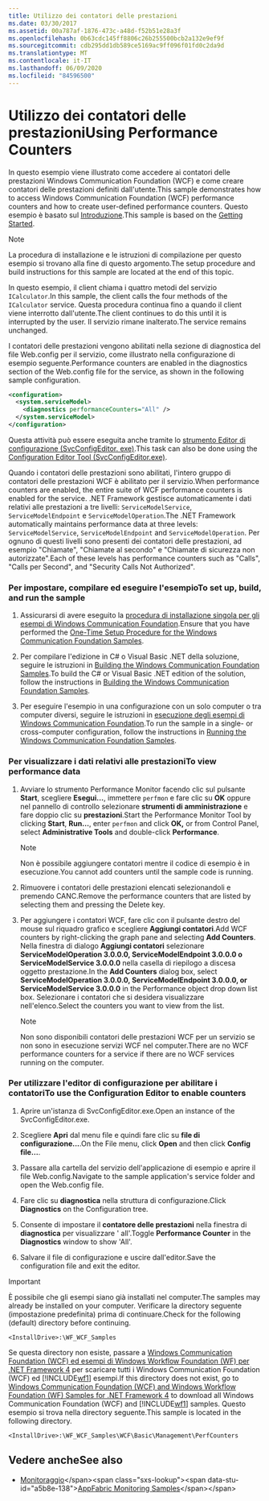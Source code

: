 ```yaml
---
title: Utilizzo dei contatori delle prestazioni
ms.date: 03/30/2017
ms.assetid: 00a787af-1876-473c-a48d-f52b51e28a3f
ms.openlocfilehash: 0b63cdc145ff8806c26b255500bcb2a132e9ef9f
ms.sourcegitcommit: cdb295dd1db589ce5169ac9ff096f01fd0c2da9d
ms.translationtype: MT
ms.contentlocale: it-IT
ms.lasthandoff: 06/09/2020
ms.locfileid: "84596500"
---
```

# <a name="using-performance-counters"></a><span data-ttu-id="a5b8e-102">Utilizzo dei contatori delle prestazioni</span><span class="sxs-lookup"><span data-stu-id="a5b8e-102">Using Performance Counters</span></span>
<span data-ttu-id="a5b8e-103">In questo esempio viene illustrato come accedere ai contatori delle prestazioni Windows Communication Foundation (WCF) e come creare contatori delle prestazioni definiti dall'utente.</span><span class="sxs-lookup"><span data-stu-id="a5b8e-103">This sample demonstrates how to access Windows Communication Foundation (WCF) performance counters and how to create user-defined performance counters.</span></span> <span data-ttu-id="a5b8e-104">Questo esempio è basato sul [Introduzione](getting-started-sample.md).</span><span class="sxs-lookup"><span data-stu-id="a5b8e-104">This sample is based on the [Getting Started](getting-started-sample.md).</span></span>  
  
> [!NOTE]
> <span data-ttu-id="a5b8e-105">La procedura di installazione e le istruzioni di compilazione per questo esempio si trovano alla fine di questo argomento.</span><span class="sxs-lookup"><span data-stu-id="a5b8e-105">The setup procedure and build instructions for this sample are located at the end of this topic.</span></span>  
  
 <span data-ttu-id="a5b8e-106">In questo esempio, il client chiama i quattro metodi del servizio `ICalculator`.</span><span class="sxs-lookup"><span data-stu-id="a5b8e-106">In this sample, the client calls the four methods of the `ICalculator` service.</span></span> <span data-ttu-id="a5b8e-107">Questa procedura continua fino a quando il client viene interrotto dall'utente.</span><span class="sxs-lookup"><span data-stu-id="a5b8e-107">The client continues to do this until it is interrupted by the user.</span></span> <span data-ttu-id="a5b8e-108">Il servizio rimane inalterato.</span><span class="sxs-lookup"><span data-stu-id="a5b8e-108">The service remains unchanged.</span></span>  
  
 <span data-ttu-id="a5b8e-109">I contatori delle prestazioni vengono abilitati nella sezione di diagnostica del file Web.config per il servizio, come illustrato nella configurazione di esempio seguente.</span><span class="sxs-lookup"><span data-stu-id="a5b8e-109">Performance counters are enabled in the diagnostics section of the Web.config file for the service, as shown in the following sample configuration.</span></span>  
  
```xml  
<configuration>  
  <system.serviceModel>  
    <diagnostics performanceCounters="All" />
  </system.serviceModel>  
</configuration>  
```  
  
 <span data-ttu-id="a5b8e-110">Questa attività può essere eseguita anche tramite lo [strumento Editor di configurazione (SvcConfigEditor. exe)](../configuration-editor-tool-svcconfigeditor-exe.md).</span><span class="sxs-lookup"><span data-stu-id="a5b8e-110">This task can also be done using the [Configuration Editor Tool (SvcConfigEditor.exe)](../configuration-editor-tool-svcconfigeditor-exe.md).</span></span>  
  
 <span data-ttu-id="a5b8e-111">Quando i contatori delle prestazioni sono abilitati, l'intero gruppo di contatori delle prestazioni WCF è abilitato per il servizio.</span><span class="sxs-lookup"><span data-stu-id="a5b8e-111">When performance counters are enabled, the entire suite of WCF performance counters is enabled for the service.</span></span> <span data-ttu-id="a5b8e-112">.NET Framework gestisce automaticamente i dati relativi alle prestazioni a tre livelli: `ServiceModelService`, `ServiceModelEndpoint` e `ServiceModelOperation`.</span><span class="sxs-lookup"><span data-stu-id="a5b8e-112">The .NET Framework automatically maintains performance data at three levels: `ServiceModelService`, `ServiceModelEndpoint` and `ServiceModelOperation`.</span></span> <span data-ttu-id="a5b8e-113">Per ognuno di questi livelli sono presenti dei contatori delle prestazioni, ad esempio "Chiamate", "Chiamate al secondo" e "Chiamate di sicurezza non autorizzate".</span><span class="sxs-lookup"><span data-stu-id="a5b8e-113">Each of these levels has performance counters such as "Calls", "Calls per Second", and "Security Calls Not Authorized".</span></span>  
  
### <a name="to-set-up-build-and-run-the-sample"></a><span data-ttu-id="a5b8e-114">Per impostare, compilare ed eseguire l'esempio</span><span class="sxs-lookup"><span data-stu-id="a5b8e-114">To set up, build, and run the sample</span></span>  
  
1. <span data-ttu-id="a5b8e-115">Assicurarsi di avere eseguito la [procedura di installazione singola per gli esempi di Windows Communication Foundation](one-time-setup-procedure-for-the-wcf-samples.md).</span><span class="sxs-lookup"><span data-stu-id="a5b8e-115">Ensure that you have performed the [One-Time Setup Procedure for the Windows Communication Foundation Samples](one-time-setup-procedure-for-the-wcf-samples.md).</span></span>  
  
2. <span data-ttu-id="a5b8e-116">Per compilare l'edizione in C# o Visual Basic .NET della soluzione, seguire le istruzioni in [Building the Windows Communication Foundation Samples](building-the-samples.md).</span><span class="sxs-lookup"><span data-stu-id="a5b8e-116">To build the C# or Visual Basic .NET edition of the solution, follow the instructions in [Building the Windows Communication Foundation Samples](building-the-samples.md).</span></span>  
  
3. <span data-ttu-id="a5b8e-117">Per eseguire l'esempio in una configurazione con un solo computer o tra computer diversi, seguire le istruzioni in [esecuzione degli esempi di Windows Communication Foundation](running-the-samples.md).</span><span class="sxs-lookup"><span data-stu-id="a5b8e-117">To run the sample in a single- or cross-computer configuration, follow the instructions in [Running the Windows Communication Foundation Samples](running-the-samples.md).</span></span>  
  
### <a name="to-view-performance-data"></a><span data-ttu-id="a5b8e-118">Per visualizzare i dati relativi alle prestazioni</span><span class="sxs-lookup"><span data-stu-id="a5b8e-118">To view performance data</span></span>  
  
1. <span data-ttu-id="a5b8e-119">Avviare lo strumento Performance Monitor facendo clic sul pulsante **Start**, scegliere **Esegui...**, immettere `perfmon` e fare clic su **OK** oppure nel pannello di controllo selezionare **strumenti di amministrazione** e fare doppio clic su **prestazioni**.</span><span class="sxs-lookup"><span data-stu-id="a5b8e-119">Start the Performance Monitor Tool by clicking **Start**, **Run…**, enter `perfmon` and click **OK,** or from Control Panel, select **Administrative Tools** and double-click **Performance**.</span></span>  
  
    > [!NOTE]
    > <span data-ttu-id="a5b8e-120">Non è possibile aggiungere contatori mentre il codice di esempio è in esecuzione.</span><span class="sxs-lookup"><span data-stu-id="a5b8e-120">You cannot add counters until the sample code is running.</span></span>  
  
2. <span data-ttu-id="a5b8e-121">Rimuovere i contatori delle prestazioni elencati selezionandoli e premendo CANC.</span><span class="sxs-lookup"><span data-stu-id="a5b8e-121">Remove the performance counters that are listed by selecting them and pressing the Delete key.</span></span>  
  
3. <span data-ttu-id="a5b8e-122">Per aggiungere i contatori WCF, fare clic con il pulsante destro del mouse sul riquadro grafico e scegliere **Aggiungi contatori**.</span><span class="sxs-lookup"><span data-stu-id="a5b8e-122">Add WCF counters by right-clicking the graph pane and selecting **Add Counters**.</span></span> <span data-ttu-id="a5b8e-123">Nella finestra di dialogo **Aggiungi contatori** selezionare **ServiceModelOperation 3.0.0.0, ServiceModelEndpoint 3.0.0.0 o ServiceModelService 3.0.0.0** nella casella di riepilogo a discesa oggetto prestazione.</span><span class="sxs-lookup"><span data-stu-id="a5b8e-123">In the **Add Counters** dialog box, select **ServiceModelOperation 3.0.0.0, ServiceModelEndpoint 3.0.0.0, or ServiceModelService 3.0.0.0** in the Performance object drop down list box.</span></span> <span data-ttu-id="a5b8e-124">Selezionare i contatori che si desidera visualizzare nell'elenco.</span><span class="sxs-lookup"><span data-stu-id="a5b8e-124">Select the counters you want to view from the list.</span></span>  
  
    > [!NOTE]
    > <span data-ttu-id="a5b8e-125">Non sono disponibili contatori delle prestazioni WCF per un servizio se non sono in esecuzione servizi WCF nel computer.</span><span class="sxs-lookup"><span data-stu-id="a5b8e-125">There are no WCF performance counters for a service if there are no WCF services running on the computer.</span></span>  
  
### <a name="to-use-the-configuration-editor-to-enable-counters"></a><span data-ttu-id="a5b8e-126">Per utilizzare l'editor di configurazione per abilitare i contatori</span><span class="sxs-lookup"><span data-stu-id="a5b8e-126">To use the Configuration Editor to enable counters</span></span>  
  
1. <span data-ttu-id="a5b8e-127">Aprire un'istanza di SvcConfigEditor.exe.</span><span class="sxs-lookup"><span data-stu-id="a5b8e-127">Open an instance of the SvcConfigEditor.exe.</span></span>  
  
2. <span data-ttu-id="a5b8e-128">Scegliere **Apri** dal menu file e quindi fare clic su **file di configurazione...**.</span><span class="sxs-lookup"><span data-stu-id="a5b8e-128">On the File menu, click **Open** and then click **Config file…**.</span></span>  
  
3. <span data-ttu-id="a5b8e-129">Passare alla cartella del servizio dell'applicazione di esempio e aprire il file Web.config.</span><span class="sxs-lookup"><span data-stu-id="a5b8e-129">Navigate to the sample application's service folder and open the Web.config file.</span></span>  
  
4. <span data-ttu-id="a5b8e-130">Fare clic su **diagnostica** nella struttura di configurazione.</span><span class="sxs-lookup"><span data-stu-id="a5b8e-130">Click **Diagnostics** on the Configuration tree.</span></span>  
  
5. <span data-ttu-id="a5b8e-131">Consente di impostare il **contatore delle prestazioni** nella finestra di **diagnostica** per visualizzare ' all'.</span><span class="sxs-lookup"><span data-stu-id="a5b8e-131">Toggle **Performance Counter** in the **Diagnostics** window to show 'All'.</span></span>  
  
6. <span data-ttu-id="a5b8e-132">Salvare il file di configurazione e uscire dall'editor.</span><span class="sxs-lookup"><span data-stu-id="a5b8e-132">Save the configuration file and exit the editor.</span></span>  
  
> [!IMPORTANT]
> <span data-ttu-id="a5b8e-133">È possibile che gli esempi siano già installati nel computer.</span><span class="sxs-lookup"><span data-stu-id="a5b8e-133">The samples may already be installed on your computer.</span></span> <span data-ttu-id="a5b8e-134">Verificare la directory seguente (impostazione predefinita) prima di continuare.</span><span class="sxs-lookup"><span data-stu-id="a5b8e-134">Check for the following (default) directory before continuing.</span></span>  
>
> `<InstallDrive>:\WF_WCF_Samples`  
>
> <span data-ttu-id="a5b8e-135">Se questa directory non esiste, passare a [Windows Communication Foundation (WCF) ed esempi di Windows Workflow Foundation (WF) per .NET Framework 4](https://www.microsoft.com/download/details.aspx?id=21459) per scaricare tutti i Windows Communication Foundation (WCF) ed [!INCLUDE[wf1](../../../../includes/wf1-md.md)] esempi.</span><span class="sxs-lookup"><span data-stu-id="a5b8e-135">If this directory does not exist, go to [Windows Communication Foundation (WCF) and Windows Workflow Foundation (WF) Samples for .NET Framework 4](https://www.microsoft.com/download/details.aspx?id=21459) to download all Windows Communication Foundation (WCF) and [!INCLUDE[wf1](../../../../includes/wf1-md.md)] samples.</span></span> <span data-ttu-id="a5b8e-136">Questo esempio si trova nella directory seguente.</span><span class="sxs-lookup"><span data-stu-id="a5b8e-136">This sample is located in the following directory.</span></span>  
>
> `<InstallDrive>:\WF_WCF_Samples\WCF\Basic\Management\PerfCounters`  
  
## <a name="see-also"></a><span data-ttu-id="a5b8e-137">Vedere anche</span><span class="sxs-lookup"><span data-stu-id="a5b8e-137">See also</span></span>

- <span data-ttu-id="a5b8e-138">[Monitoraggio](https://docs.microsoft.com/previous-versions/appfabric/ff383407(v=azure.10))</span><span class="sxs-lookup"><span data-stu-id="a5b8e-138">[AppFabric Monitoring Samples](https://docs.microsoft.com/previous-versions/appfabric/ff383407(v=azure.10))</span></span>
